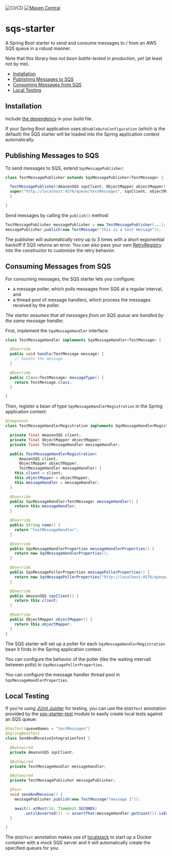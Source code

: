 ![CI/CD](https://github.com/thombergs/sqs-starter/workflows/CI/CD/badge.svg?branch=master) [![Maven Central](https://maven-badges.herokuapp.com/maven-central/io.reflectoring/sqs-starter/badge.svg)](https://maven-badges.herokuapp.com/maven-central/io.reflectoring/sqs-starter)

# sqs-starter
A Spring Boot starter to send and consume messages to / from an AWS SQS queue in a robust manner.

Note that this library *has not been battle-tested in production, yet* (at least not by me).

* [Installation](#installation)
* [Publishing Messages to SQS](#publishing-messages-to-sqs)
* [Consuming Messages from SQS](#consuming-messages-from-sqs)
* [Local Testing](#local-testing)

## Installation

Include [the dependency](https://maven-badges.herokuapp.com/maven-central/io.reflectoring/sqs-starter) in your build file.

If your Spring Boot application uses `@EnableAutoConfiguration` (which is the default) the SQS starter will be loaded into the Spring application context automatically.

## Publishing Messages to SQS

To send messages to SQS, extend `SqsMessagePublisher`:

```java
class TestMessagePublisher extends SqsMessagePublisher<TestMessage> {

  TestMessagePublisher(AmazonSQS sqsClient, ObjectMapper objectMapper) {
  super("http://localhost:4576/queue/testMessages", sqsClient, objectMapper);
  }

}
```

Send messages by calling the `publish()` method:
```java
TestMessagePublisher messagePublisher = new TestMessagePublisher(...);
messagePublisher.publish(new TestMessage("this is a test message"));
```

The publisher will *automatically retry* up to 3 times with a short exponential backoff if SQS returns an error. You can also pass your own [RetryRegistry](https://github.com/resilience4j/resilience4j/blob/master/resilience4j-retry/src/main/java/io/github/resilience4j/retry/RetryRegistry.java) into the constructor to customize the retry behavior.

## Consuming Messages from SQS

For consuming messages, the SQS starter lets you configure:

* a message poller, which polls messages from SQS at a regular interval, and
* a thread pool of message handlers, which process the messages received by the poller.

*The starter assumes that all messages from an SQS queue are handled by the same message handler.*

First, implement the `SqsMessageHandler` interface:

```java
class TestMessageHandler implements SqsMessageHandler<TestMessage> {

  @Override
  public void handle(TestMessage message) {
    // handle the message
  }

  @Override
  public Class<TestMessage> messageType() {
    return TestMessage.class;
  }

}
```

Then, register a bean of type `SqsMessageHandlerRegistration` in the Spring application context:

```java
@Component
class TestMessageHandlerRegistration implements SqsMessageHandlerRegistration<TestMessage> {

  private final AmazonSQS client;
  private final ObjectMapper objectMapper;
  private final TestMessageHandler messageHandler;

  public TestMessageHandlerRegistration(
      AmazonSQS client, 
      ObjectMapper objectMapper, 
      TestMessageHandler messageHandler) {
    this.client = client;
    this.objectMapper = objectMapper;
    this.messageHandler = messageHandler;
  }

  @Override
  public SqsMessageHandler<TestMessage> messageHandler() {
    return this.messageHandler;
  }

  @Override
  public String name() {
    return "testMessageHandler";
  }

  @Override
  public SqsMessageHandlerProperties messageHandlerProperties() {
    return new SqsMessageHandlerProperties();
  }

  @Override
  public SqsMessagePollerProperties messagePollerProperties() {
    return new SqsMessagePollerProperties("http://localhost:4576/queue/testMessages");
  }

  @Override
  public AmazonSQS sqsClient() {
    return this.client;
  }

  @Override
  public ObjectMapper objectMapper() {
    return this.objectMapper;
  }
}
```

The SQS starter will set up a poller for each `SqsMessageHandlerRegistration` bean it finds in the Spring application context.

You can configure the behavior of the poller (like the waiting intervall between polls) in `SqsMessagePollerProperties`.

You can configure the message handler thread pool in `SqsMessageHandlerProperties`. 

## Local Testing

If you're using [JUnit Jupiter](https://github.com/junit-team/junit5) for testing, you can use the `@SQSTest` annotation provided by the [sqs-starter-test](https://maven-badges.herokuapp.com/maven-central/io.reflectoring/sqs-starter-test) module to easily create local tests against an SQS queue:

```java
@SqsTest(queueNames = "testMessages")
@SpringBootTest
class SendAndReceiveIntegrationTest {

  @Autowired
  private AmazonSQS sqsClient;

  @Autowired
  private TestMessageHandler messageHandler;

  @Autowired
  private TestMessagePublisher messagePublisher;

  @Test
  void sendAndReceive() {
    messagePublisher.publish(new TestMessage("message 1"));

    await().atMost(10, TimeUnit.SECONDS)
        .untilAsserted(() -> assertThat(messageHandler.getCount()).isEqualTo(1));
  }

}
```

The `@SQSTest` annotation makes use of [localstack](https://github.com/localstack/localstack) to start up a Docker container with a mock SQS server and it will automatically create the specified queues for you.
